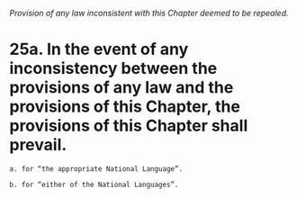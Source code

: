 *Provision of any law inconsistent with this Chapter deemed to be repealed.*

# 25a. In the event of any inconsistency between the provisions of any law and the provisions of this Chapter, the provisions of this Chapter shall prevail.

    a. for “the appropriate National Language”.

    b. for “either of the National Languages”.